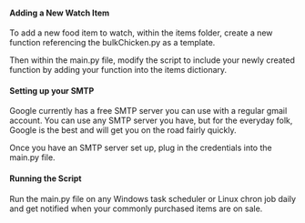 #### Adding a New Watch Item

To add a new food item to watch, within the items folder, create a new function referencing the bulkChicken.py as a template.

Then within the main.py file, modify the script to include your newly created function by adding your function into the items dictionary.

#### Setting up your SMTP

Google currently has a free SMTP server you can use with a regular gmail account. You can use any SMTP server you have, but for the everyday folk, Google is the best and will get you on the road fairly quickly. 

Once you have an SMTP server set up, plug in the credentials into the main.py file. 

#### Running the Script

Run the main.py file on any Windows task scheduler or Linux chron job daily and get notified when your commonly purchased items are on sale. 
